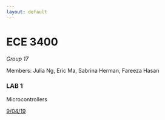 ```yaml
---
layout: default
---
```


# ECE 3400

_Group 17_

Members: Julia Ng, Eric Ma, Sabrina Herman, Fareeza Hasan


### LAB 1

Microcontrollers

[9/04/19](./lab1session1.html)
